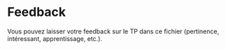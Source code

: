 # Feedback

Vous pouvez laisser votre feedback sur le TP dans ce fichier (pertinence, intéressant, apprentissage, etc.).


